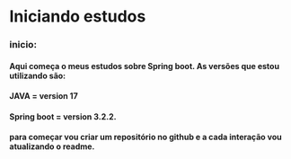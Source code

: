 # Iniciando estudos

### inicio:
#### Aqui começa o meus estudos sobre Spring boot. As versões que estou utilizando são:
#### JAVA = version 17
#### Spring boot = version 3.2.2.
#### para começar vou criar um repositório no github e a cada interação vou atualizando o readme.

